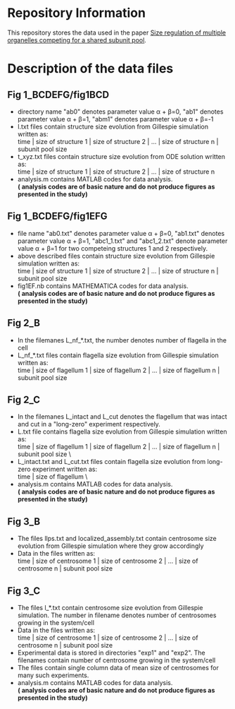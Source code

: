 # Repository Information
This repository stores the data used in the paper [Size regulation of multiple organelles competing for a shared subunit pool](https://doi.org/10.1101/2020.01.11.902783).

# Description of the data files

## Fig 1_BCDEFG/fig1BCD
- directory name "ab0" denotes parameter value α + β=0, "ab1" denotes parameter value α + β=1, "abm1" denotes parameter value α + β=-1
- l.txt files contain structure size evolution from Gillespie simulation written as: \
    time | size of structure 1 | size of structure 2 | ... | size of structure n | subunit pool size
- t_xyz.txt files contain structure size evolution from ODE solution written as: \
    time | size of structure 1 | size of structure 2 | ... | size of structure n
- analysis.m contains MATLAB codes for data analysis. \
**( analysis codes are of basic nature and do not produce figures as presented in the study)**

## Fig 1_BCDEFG/fig1EFG
- file name "ab0.txt" denotes parameter value α + β=0, "ab1.txt" denotes parameter value α + β=1, "abc1_1.txt" and "abc1_2.txt" denote parameter value α + β=1 for two competeing structures 1 and 2 respectively.
- above described files contain structure size evolution from Gillespie simulation written as: \
    time | size of structure 1 | size of structure 2 | ... | size of structure n | subunit pool size
- fig1EF.nb contains MATHEMATICA codes for data analysis. \
**( analysis codes are of basic nature and do not produce figures as presented in the study)**

## Fig 2_B
- In the filemanes L_nf_*.txt, the number denotes number of flagella in the cell
- L_nf_*.txt files contain flagella size evolution from Gillespie simulation written as: \
    time | size of flagellum 1 | size of flagellum 2 | ... | size of flagellum n | subunit pool size
    
## Fig 2_C
- In the filemanes L_intact and L_cut denotes the flagellum that was intact and cut in a "long-zero" experiment respectively.
- L.txt file contains flagella size evolution from Gillespie simulation written as: \
    time | size of flagellum 1 | size of flagellum 2 | ... | size of flagellum n | subunit pool size \
- L_intact.txt and L_cut.txt files contain flagella size evolution from long-zero experiment written as: \
    time | size of flagellum \
- analysis.m contains MATLAB codes for data analysis. \
**( analysis codes are of basic nature and do not produce figures as presented in the study)**

## Fig 3_B
- The files llps.txt and localized_assembly.txt contain centrosome size evolution from Gillespie simulation where they grow accordingly 
- Data in the files written as: \
    time | size of centrosome 1 | size of centrosome 2 | ... | size of centrosome n | subunit pool size

## Fig 3_C
- The files l_*.txt contain centrosome size evolution from Gillespie simulation. The number in filename denotes number of centrosomes growing in the system/cell
- Data in the files written as: \
    time | size of centrosome 1 | size of centrosome 2 | ... | size of centrosome n | subunit pool size
- Experimental data is stored in directories "exp1" and "exp2". The filenames contain number of centrosome growing in the system/cell
- The files contain single column data of mean size of centrosomes for many such experiments.
- analysis.m contains MATLAB codes for data analysis. \
**( analysis codes are of basic nature and do not produce figures as presented in the study)**





